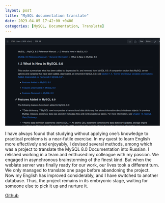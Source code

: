 ```yaml
---
layout: post
title: "MySQL documentation translate"
date: 2023-04-05 17:42:00 +0400
categories: [MySQL, Documentation, Translate]
---
```


<!-- ![Screenshot.png](/static/images/mysq_translate_project.png) -->
<center>
<picture>
  <source media="(max-width: 375px)" srcset="/static/images/mysq_translate_project-375w.png">
  <source media="(max-width: 640px)" srcset="/static/images/mysq_translate_project.png">
  <img src="/static/images/mysq_translate_project.png" alt="Screenshot">
</picture>
</center>

I have always found that studying without applying one’s knowledge to practical problems is a near-futile exercise. In my quest to learn English more effectively and enjoyably, I devised several methods, among which was a project to translate the MySQL 8.0 Documentation into Russian. I relished working in a team and enthused my colleague with my passion. We engaged in asynchronous brainstorming of the finest kind. But when the weblate server was finally ready for our work, our lives took a different turn. We only managed to translate one page before abandoning the project. Now my English has improved considerably, and I have switched to another database. Thus, the project remains in its embryonic stage, waiting for someone else to pick it up and nurture it.


[Github](https://github.com/ta0ma0/mysql8docstranslate)
